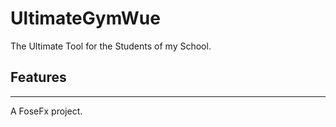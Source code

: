 # UltimateGymWue
The Ultimate Tool for the Students of my School.

## Features


---

A FoseFx project.
